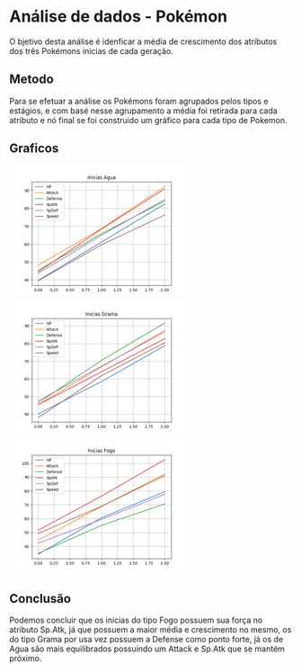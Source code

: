 # Análise de dados - Pokémon
O bjetivo desta análise é idenficar a média de crescimento dos atributos dos três Pokémons inicias de cada geração.
## Metodo
Para se efetuar a análise os Pokémons foram agrupados pelos tipos e estágios, e com basé nesse agrupamento a média foi retirada para cada atributo e nó final se foi construido um gráfico para cada tipo de Pokemon.
## Graficos
<img src="https://github.com/LucasMGuima/UnimedBH-Ciencia-de-Dados/blob/main/Projetos/AnaliseDadosPythonPandas/Grafos/IniAgua.png" alt="Grafo Atributo Agua" width="320" height="240">
<img src="https://github.com/LucasMGuima/UnimedBH-Ciencia-de-Dados/blob/main/Projetos/AnaliseDadosPythonPandas/Grafos/IniGrama.png" alt="Grafo Atributo Grama" width="320" height="240">
<img src="https://github.com/LucasMGuima/UnimedBH-Ciencia-de-Dados/blob/main/Projetos/AnaliseDadosPythonPandas/Grafos/IniFogo.png" alt="Grafo Atributo Fogo"width="320" height="240">

## Conclusão
Podemos concluir que os inicias do tipo Fogo possuem sua força no atributo Sp.Atk, já que possuem a maior média e crescimento no mesmo, os do tipo Grama por usa vez possuem a Defense como ponto forte, já os de Agua são mais equilibrados possuindo um Attack e Sp.Atk que se mantém próximo.
